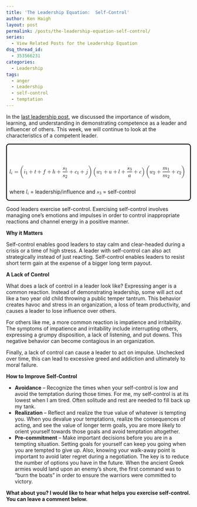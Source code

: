```yaml
---
title: 'The Leadership Equation:  Self-Control'
author: Ken Haigh
layout: post
permalink: /posts/the-leadership-equation-self-control/
series:
  - View Related Posts for the Leadership Equation
dsq_thread_id:
  - 353566231
categories:
  - Leadership
tags:
  - anger
  - Leadership
  - self-control
  - temptation
---
```

In the [last leadership post][1], we discussed the importance of wisdom, learning, and understanding in demonstrating competence as a leader and influencer of others. This week, we will continue to look at the characteristics of a competent leader.

<div style="border: 2px solid #000; padding: 7px 7px 0px; margin-bottom: 7px; border-radius: 8px; -moz-border-radius: 8px; -webkit-border-radius: 8px;">
  <p class="ql-left-displayed-equation" style="line-height: 36px;">
    <span class="ql-right-eqno"> &nbsp; </span><span class="ql-left-eqno"> &nbsp; </span><img src="/wp-content/ql-cache/quicklatex.com-1add2105e78d180c2c56e665e406a4db_l3.png" height="36" width="477" class="ql-img-displayed-equation " alt="&#92;&#91; &#108;&#95;&#105;&#32;&#61;&#32;&#92;&#108;&#101;&#102;&#116;&#32;&#40;&#32;&#105;&#95;&#49;&#32;&#43;&#32;&#116;&#32;&#43;&#32;&#102;&#32;&#43;&#32;&#104;&#32;&#43;&#32;&#92;&#102;&#114;&#97;&#99;&#123;&#115;&#95;&#49;&#125;&#123;&#115;&#95;&#50;&#125;&#32;&#43;&#32;&#99;&#95;&#49;&#32;&#43;&#32;&#106;&#92;&#114;&#105;&#103;&#104;&#116;&#32;&#41;&#92;&#108;&#101;&#102;&#116;&#32;&#40;&#32;&#119;&#95;&#49;&#32;&#43;&#32;&#117;&#32;&#43;&#32;&#108;&#32;&#43;&#32;&#92;&#102;&#114;&#97;&#99;&#123;&#115;&#95;&#51;&#125;&#123;&#97;&#125;&#32;&#43;&#32;&#101;&#32;&#92;&#114;&#105;&#103;&#104;&#116;&#32;&#41;&#92;&#108;&#101;&#102;&#116;&#32;&#40;&#32;&#119;&#95;&#50;&#32;&#43;&#32;&#92;&#102;&#114;&#97;&#99;&#123;&#109;&#95;&#49;&#125;&#123;&#109;&#95;&#50;&#125;&#32;&#43;&#32;&#99;&#95;&#50;&#32;&#32;&#92;&#114;&#105;&#103;&#104;&#116;&#32;&#41; &#92;&#93;" title="Rendered by QuickLaTeX.com" />
  </p>

  <p>
    where <img src="/wp-content/ql-cache/quicklatex.com-0c4401c34d885cf9bd7f1d7f7e127004_l3.png" class="ql-img-inline-formula " alt="&#108;&#95;&#105;" title="Rendered by QuickLaTeX.com" height="13" width="8" style="vertical-align: -2px;" /> = leadership/influence and <img src="/wp-content/ql-cache/quicklatex.com-5e731495bf3efc159910dc3884b5e69d_l3.png" class="ql-img-inline-formula " alt="&#115;&#95;&#51;" title="Rendered by QuickLaTeX.com" height="9" width="13" style="vertical-align: -2px;" /> = self-control
</div>
<p>

<!--more-->

Good leaders exercise self-control. Exercising self-control involves managing one&#8217;s emotions and impulses in order to control inappropriate reactions and channel energy in a positive manner.

**Why it Matters**

Self-control enables good leaders to stay calm and clear-headed during a crisis or a time of high stress. A leader with self-control can also act strategically instead of just reacting. Self-control enables leaders to resist short term gain at the expense of a bigger long term payout.

**A Lack of Control**

What does a lack of control in a leader look like? Expressing anger is a common reaction. Instead of demonstrating leadership, some will act out like a two year old child throwing a public temper tantrum. This behavior creates havoc and stress in an organization, a loss of team productivity, and causes a leader to lose influence over others.

For others like me, a more common reaction is impatience and irritability. The symptoms of impatience and irritability include interrupting others, expressing a grumpy disposition, a lack of listening, and put downs. This negative behavior can become contagious in an organization.

Finally, a lack of control can cause a leader to act on impulse. Unchecked over time, this can lead to excessive greed and addiction and ultimately to moral failure.

**How to Improve Self-Control**

* **Avoidance** &#8211; Recognize the times when your self-control is low and avoid the temptation during those times. For me, my self-control is at its lowest when I am tired. Often solitude and rest are needed to fill back up my tank.
* **Realization** &#8211; Reflect and realize the true value of whatever is tempting you. When you devalue your temptations, realize the consequences of acting, and see the value of longer term goals, you are more likely to orient yourself towards those goals and avoid temptation altogether.
* **Pre-commitment** &#8211; Make important decisions before you are in a tempting situation. Setting goals for yourself can keep you going when you are tempted to give up. Also, knowing your walk-away point is important to avoid later regret during a negotiation. The key is to reduce the number of options you have in the future. When the ancient Greek armies would land upon an enemy&#8217;s shore, the first command was to &#8220;burn the boats&#8221; in order to ensure the warriors were committed to victory.

**What about you? I would like to hear what helps you exercise self-control. You can leave a comment below.**

<!-- Start Shareaholic Recommendations Automatic -->

<!-- End Shareaholic Recommendations Automatic -->

[1]: /posts/the-leadership-equation-wisdom-understanding-and-learning/
